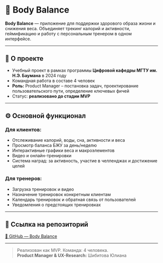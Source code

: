 # 🧘 Body Balance

**Body Balance** — приложение для поддержки здорового образа жизни и снижения веса. Объединяет трекинг калорий и активности, геймификацию и работу с персональным тренером в одном интерфейсе.

---

## 📌 О проекте

- Учебный проект в рамках программы **Цифровой кафедры МГТУ им. Н.Э. Баумана** в 2024 году
- Командная работа в составе 4 человек
- **Роль:** Product Manager – постановка задач, проектирование пользовательского пути, определение ключевых фичей
- Статус: **реализовано до стадии MVP**

---

## ⚙️ Основной функционал

### Для клиентов:
- Отслеживание калорий, воды, сна, активности и веса
- Просмотр баланса БЖУ за день/неделю
- Интерактивные графики веса и макроэлементов
- Видео и онлайн-тренировки
- Система наград: за активность, участие в челленджах и достижение целей

### Для тренеров:
- Загрузка тренировок и видео
- Назначение тренировок конкретным клиентам
- Календарь тренировок и обратная связь от пользователей
- Уведомления о предстоящих тренировках

---


## 🔗 Ссылка на репозиторий

[📂 GitHub — Body Balance](https://github.com/BMSTU-LYGO/Fitness-app.git)

---
> Реализован как MVP.
> Команда: 4 человека.  
> **Product Manager & UX-Research:** Шибитова Юлиана

